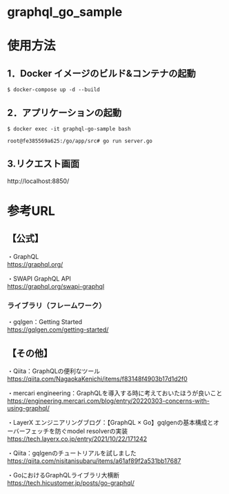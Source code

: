 # graphql_go_sample

# 使用方法

## 1．Docker イメージのビルド&コンテナの起動

```
$ docker-compose up -d --build
```


## 2．アプリケーションの起動

```
$ docker exec -it graphql-go-sample bash
```

```
root@fe385569a625:/go/app/src# go run server.go
```

## 3.リクエスト画面

http://localhost:8850/

# 参考URL

## 【公式】
・GraphQL   
https://graphql.org/   

・SWAPI GraphQL API   
https://graphql.org/swapi-graphql   

### ライブラリ（フレームワーク）

・gqlgen：Getting Started   
https://gqlgen.com/getting-started/   

## 【その他】   

・Qiita：GraphQLの便利なツール   
https://qiita.com/NagaokaKenichi/items/f83148f4903b17d1d2f0   

・mercari engineering：GraphQLを導入する時に考えておいたほうが良いこと   
https://engineering.mercari.com/blog/entry/20220303-concerns-with-using-graphql/   

・LayerX エンジニアリングブログ：【GraphQL × Go】gqlgenの基本構成とオーバーフェッチを防ぐmodel resolverの実装   
https://tech.layerx.co.jp/entry/2021/10/22/171242   


・Qiita：gqlgenのチュートリアルを試しました   
https://qiita.com/nisitanisubaru/items/a61af89f2a531bb17687   

・GoにおけるGraphQLライブラリ大横断   
https://tech.hicustomer.jp/posts/go-graphql/   
